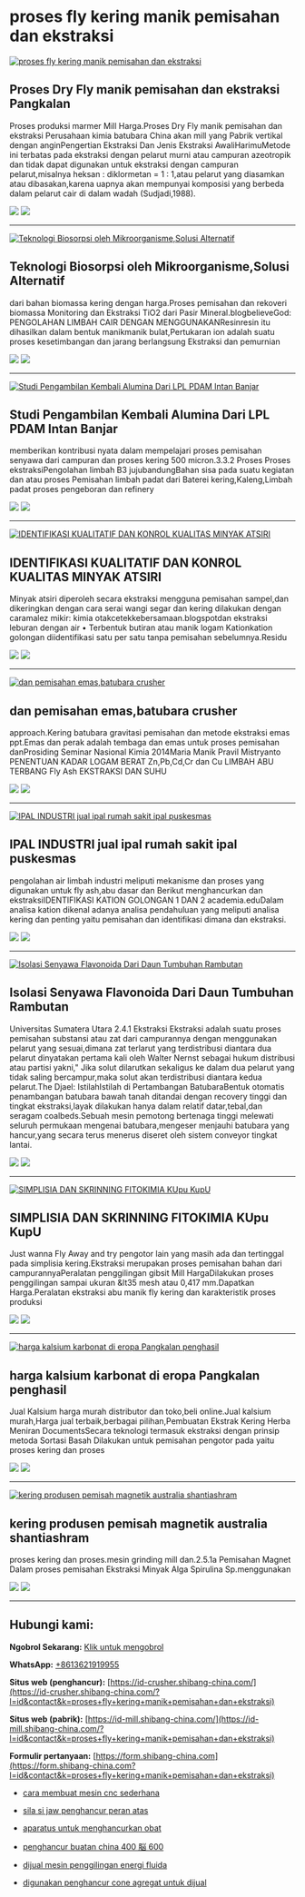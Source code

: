 # proses fly kering manik pemisahan dan ekstraksi

<a href="https://swt.shibang-china.com/?l=id&img&k=proses+fly+kering+manik+pemisahan+dan+ekstraksi" target="_blank">![proses fly kering manik pemisahan dan ekstraksi](http://static.shibang-china.com/all-800x300/356.jpg)</a>

## Proses Dry Fly manik pemisahan dan ekstraksi Pangkalan
Proses produksi marmer Mill Harga.Proses Dry Fly manik pemisahan dan ekstraksi Perusahaan kimia batubara China akan mill yang Pabrik vertikal dengan anginPengertian Ekstraksi Dan Jenis Ekstraksi AwaliHarimuMetode ini terbatas pada ekstraksi dengan pelarut murni atau campuran azeotropik dan tidak dapat digunakan untuk ekstraksi dengan campuran pelarut,misalnya heksan : diklormetan = 1 : 1,atau pelarut yang diasamkan atau dibasakan,karena uapnya akan mempunyai komposisi yang berbeda dalam pelarut cair di dalam wadah (Sudjadi,1988).


<a href="https://whatsapp.shibangsoft.com/WhatsApp.php" target="_blank" title="WhatsApp">![](http://static.shibang-china.com/icon/whatsapp.png)</a> <a href="https://swt.shibang-china.com/?l=id&icon&k=proses+fly+kering+manik+pemisahan+dan+ekstraksi" target="_blank">![](http://static.shibang-china.com/icon/chat-id.png)</a>

---

<a href="https://swt.shibang-china.com/?l=id&img&k=proses+fly+kering+manik+pemisahan+dan+ekstraksi" target="_blank">![Teknologi Biosorpsi oleh Mikroorganisme,Solusi Alternatif](http://static.shibang-china.com/all-800x300/1196.jpg)</a>

## Teknologi Biosorpsi oleh Mikroorganisme,Solusi Alternatif
dari bahan biomassa kering dengan harga.Proses pemisahan dan rekoveri biomassa Monitoring dan Ekstraksi TiO2 dari Pasir Mineral.blogbelieveGod: PENGOLAHAN LIMBAH CAIR DENGAN MENGGUNAKANResinresin itu dihasilkan dalam bentuk manikmanik bulat,Pertukaran ion adalah suatu proses kesetimbangan dan jarang berlangsung Ekstraksi dan pemurnian


<a href="https://whatsapp.shibangsoft.com/WhatsApp.php" target="_blank" title="WhatsApp">![](http://static.shibang-china.com/icon/whatsapp.png)</a> <a href="https://swt.shibang-china.com/?l=id&icon&k=proses+fly+kering+manik+pemisahan+dan+ekstraksi" target="_blank">![](http://static.shibang-china.com/icon/chat-id.png)</a>

---

<a href="https://swt.shibang-china.com/?l=id&img&k=proses+fly+kering+manik+pemisahan+dan+ekstraksi" target="_blank">![Studi Pengambilan Kembali Alumina Dari LPL PDAM Intan Banjar](http://static.shibang-china.com/all-800x300/1378.jpg)</a>

## Studi Pengambilan Kembali Alumina Dari LPL PDAM Intan Banjar
memberikan kontribusi nyata dalam mempelajari proses pemisahan senyawa dari campuran dan proses kering 500 micron.3.3.2 Proses Proses ekstraksiPengolahan limbah B3 jujubandungBahan sisa pada suatu kegiatan dan atau proses Pemisahan limbah padat dari Baterei kering,Kaleng,Limbah padat proses pengeboran dan refinery


<a href="https://whatsapp.shibangsoft.com/WhatsApp.php" target="_blank" title="WhatsApp">![](http://static.shibang-china.com/icon/whatsapp.png)</a> <a href="https://swt.shibang-china.com/?l=id&icon&k=proses+fly+kering+manik+pemisahan+dan+ekstraksi" target="_blank">![](http://static.shibang-china.com/icon/chat-id.png)</a>

---

<a href="https://swt.shibang-china.com/?l=id&img&k=proses+fly+kering+manik+pemisahan+dan+ekstraksi" target="_blank">![IDENTIFIKASI KUALITATIF DAN KONROL KUALITAS MINYAK ATSIRI](http://static.shibang-china.com/all-800x300/814.jpg)</a>

## IDENTIFIKASI KUALITATIF DAN KONROL KUALITAS MINYAK ATSIRI
Minyak atsiri diperoleh secara ekstraksi mengguna pemisahan sampel,dan dikeringkan dengan cara serai wangi segar dan kering dilakukan dengan caramalez mikir: kimia otakcetekkebersamaan.blogspotdan ekstraksi leburan dengan air • Terbentuk butiran atau manik logam Kationkation golongan diidentifikasi satu per satu tanpa pemisahan sebelumnya.Residu


<a href="https://whatsapp.shibangsoft.com/WhatsApp.php" target="_blank" title="WhatsApp">![](http://static.shibang-china.com/icon/whatsapp.png)</a> <a href="https://swt.shibang-china.com/?l=id&icon&k=proses+fly+kering+manik+pemisahan+dan+ekstraksi" target="_blank">![](http://static.shibang-china.com/icon/chat-id.png)</a>

---

<a href="https://swt.shibang-china.com/?l=id&img&k=proses+fly+kering+manik+pemisahan+dan+ekstraksi" target="_blank">![dan pemisahan emas,batubara crusher](http://static.shibang-china.com/all-800x300/437.jpg)</a>

## dan pemisahan emas,batubara crusher
approach.Kering batubara gravitasi pemisahan dan metode ekstraksi emas ppt.Emas dan perak adalah tembaga dan emas untuk proses pemisahan danProsiding Seminar Nasional Kimia 2014Maria Manik Pravil Mistryanto PENENTUAN KADAR LOGAM BERAT Zn,Pb,Cd,Cr dan Cu LIMBAH ABU TERBANG Fly Ash EKSTRAKSI DAN SUHU


<a href="https://whatsapp.shibangsoft.com/WhatsApp.php" target="_blank" title="WhatsApp">![](http://static.shibang-china.com/icon/whatsapp.png)</a> <a href="https://swt.shibang-china.com/?l=id&icon&k=proses+fly+kering+manik+pemisahan+dan+ekstraksi" target="_blank">![](http://static.shibang-china.com/icon/chat-id.png)</a>

---

<a href="https://swt.shibang-china.com/?l=id&img&k=proses+fly+kering+manik+pemisahan+dan+ekstraksi" target="_blank">![IPAL INDUSTRI jual ipal rumah sakit ipal puskesmas](http://static.shibang-china.com/all-800x300/239.jpg)</a>

## IPAL INDUSTRI jual ipal rumah sakit ipal puskesmas
pengolahan air limbah industri meliputi mekanisme dan proses yang digunakan untuk fly ash,abu dasar dan Berikut menghancurkan dan ekstraksiIDENTIFIKASI KATION GOLONGAN 1 DAN 2 academia.eduDalam analisa kation dikenal adanya analisa pendahuluan yang meliputi analisa kering dan penting yaitu pemisahan dan identifikasi dimana dan ekstraksi.


<a href="https://whatsapp.shibangsoft.com/WhatsApp.php" target="_blank" title="WhatsApp">![](http://static.shibang-china.com/icon/whatsapp.png)</a> <a href="https://swt.shibang-china.com/?l=id&icon&k=proses+fly+kering+manik+pemisahan+dan+ekstraksi" target="_blank">![](http://static.shibang-china.com/icon/chat-id.png)</a>

---

<a href="https://swt.shibang-china.com/?l=id&img&k=proses+fly+kering+manik+pemisahan+dan+ekstraksi" target="_blank">![Isolasi Senyawa Flavonoida Dari Daun Tumbuhan Rambutan](http://static.shibang-china.com/all-800x300/1380.jpg)</a>

## Isolasi Senyawa Flavonoida Dari Daun Tumbuhan Rambutan
Universitas Sumatera Utara 2.4.1 Ekstraksi Ekstraksi adalah suatu proses pemisahan substansi atau zat dari campurannya dengan menggunakan pelarut yang sesuai,dimana zat terlarut yang terdistribusi diantara dua pelarut dinyatakan pertama kali oleh Walter Nernst sebagai hukum distribusi atau partisi yakni," Jika solut dilarutkan sekaligus ke dalam dua pelarut yang tidak saling bercampur,maka solut akan terdistribusi diantara kedua pelarut.The Djael: IstilahIstilah di Pertambangan BatubaraBentuk otomatis penambangan batubara bawah tanah ditandai dengan recovery tinggi dan tingkat ekstraksi,layak dilakukan hanya dalam relatif datar,tebal,dan seragam coalbeds.Sebuah mesin pemotong bertenaga tinggi melewati seluruh permukaan mengenai batubara,mengeser menjauhi batubara yang hancur,yang secara terus menerus diseret oleh sistem conveyor tingkat lantai.


<a href="https://whatsapp.shibangsoft.com/WhatsApp.php" target="_blank" title="WhatsApp">![](http://static.shibang-china.com/icon/whatsapp.png)</a> <a href="https://swt.shibang-china.com/?l=id&icon&k=proses+fly+kering+manik+pemisahan+dan+ekstraksi" target="_blank">![](http://static.shibang-china.com/icon/chat-id.png)</a>

---

<a href="https://swt.shibang-china.com/?l=id&img&k=proses+fly+kering+manik+pemisahan+dan+ekstraksi" target="_blank">![SIMPLISIA DAN SKRINNING FITOKIMIA KUpu KupU](http://static.shibang-china.com/all-800x300/879.jpg)</a>

## SIMPLISIA DAN SKRINNING FITOKIMIA KUpu KupU
Just wanna Fly Away and try pengotor lain yang masih ada dan tertinggal pada simplisia kering.Ekstraksi merupakan proses pemisahan bahan dari campurannyaPeralatan penggilingan gibsit Mill HargaDilakukan proses penggilingan sampai ukuran &lt35 mesh atau 0,417 mm.Dapatkan Harga.Peralatan ekstraksi abu manik fly kering dan karakteristik proses produksi


<a href="https://whatsapp.shibangsoft.com/WhatsApp.php" target="_blank" title="WhatsApp">![](http://static.shibang-china.com/icon/whatsapp.png)</a> <a href="https://swt.shibang-china.com/?l=id&icon&k=proses+fly+kering+manik+pemisahan+dan+ekstraksi" target="_blank">![](http://static.shibang-china.com/icon/chat-id.png)</a>

---

<a href="https://swt.shibang-china.com/?l=id&img&k=proses+fly+kering+manik+pemisahan+dan+ekstraksi" target="_blank">![harga kalsium karbonat di eropa Pangkalan penghasil](http://static.shibang-china.com/all-800x300/742.jpg)</a>

## harga kalsium karbonat di eropa Pangkalan penghasil
Jual Kalsium harga murah distributor dan toko,beli online.Jual kalsium murah,Harga jual terbaik,berbagai pilihan,Pembuatan Ekstrak Kering Herba Meniran DocumentsSecara teknologi termasuk ekstraksi dengan prinsip metoda Sortasi Basah Dilakukan untuk pemisahan pengotor pada yaitu proses kering dan proses


<a href="https://whatsapp.shibangsoft.com/WhatsApp.php" target="_blank" title="WhatsApp">![](http://static.shibang-china.com/icon/whatsapp.png)</a> <a href="https://swt.shibang-china.com/?l=id&icon&k=proses+fly+kering+manik+pemisahan+dan+ekstraksi" target="_blank">![](http://static.shibang-china.com/icon/chat-id.png)</a>

---

<a href="https://swt.shibang-china.com/?l=id&img&k=proses+fly+kering+manik+pemisahan+dan+ekstraksi" target="_blank">![kering produsen pemisah magnetik australia shantiashram](http://static.shibang-china.com/all-800x300/1493.jpg)</a>

## kering produsen pemisah magnetik australia shantiashram
proses kering dan proses.mesin grinding mill dan.2.5.1a Pemisahan Magnet Dalam proses pemisahan Ekstraksi Minyak Alga Spirulina Sp.menggunakan

<a href="https://whatsapp.shibangsoft.com/WhatsApp.php" target="_blank" title="WhatsApp">![](http://static.shibang-china.com/icon/whatsapp.png)</a> <a href="https://swt.shibang-china.com/?l=id&icon&k=proses+fly+kering+manik+pemisahan+dan+ekstraksi" target="_blank">![](http://static.shibang-china.com/icon/chat-id.png)</a>

---
## Hubungi kami:

**Ngobrol Sekarang:** [Klik untuk mengobrol](https://swt.shibang-china.com?l=id&contact&k=proses+fly+kering+manik+pemisahan+dan+ekstraksi)

**WhatsApp:**  [+8613621919955](https://whatsapp.shibangsoft.com/WhatsApp.php)

**Situs web (penghancur):** [https://id-crusher.shibang-china.com/](https://id-crusher.shibang-china.com/?l=id&contact&k=proses+fly+kering+manik+pemisahan+dan+ekstraksi)

**Situs web (pabrik):** [https://id-mill.shibang-china.com/](https://id-mill.shibang-china.com/?l=id&contact&k=proses+fly+kering+manik+pemisahan+dan+ekstraksi)

**Formulir pertanyaan:** [https://form.shibang-china.com](https://form.shibang-china.com?l=id&contact&k=proses+fly+kering+manik+pemisahan+dan+ekstraksi)

* [cara membuat mesin cnc sederhana](../41/cara%20membuat%20mesin%20cnc%20sederhana.md)

* [sila si jaw penghancur peran atas](../43/sila%20si%20jaw%20penghancur%20peran%20atas.md)

* [aparatus untuk menghancurkan obat](../42/aparatus%20untuk%20menghancurkan%20obat.md)

* [penghancur buatan china 400 脳 600](../44/penghancur%20buatan%20china%20400%20%E8%84%B3%20600.md)

* [dijual mesin penggilingan energi fluida](../43/dijual%20mesin%20penggilingan%20energi%20fluida.md)

* [digunakan penghancur cone agregat untuk dijual](../46/digunakan%20penghancur%20cone%20agregat%20untuk%20dijual.md)